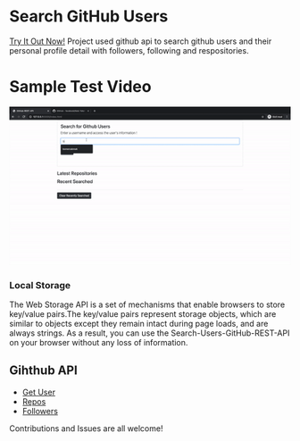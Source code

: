 # Search GitHub Users
[Try It Out Now!](https://bomercakmak.netlify.app/)
Project used github api to search github users and their personal profile detail with followers, following and respositories.</br>

# Sample Test Video

<a href="https://bomercakmak.netlify.app/"><img src="./images/Search-Users-GitHub-REST-API-gif.gif" title="Search-Users-GitHub-REST-API-gif"></a>

### Local Storage

The Web Storage API is a set of mechanisms that enable browsers to store key/value pairs.The key/value pairs represent storage objects, which are similar to objects except they remain intact during page loads, and are always strings. As a result, you can use the Search-Users-GitHub-REST-API on your browser without any loss of information.

## Gihthub API

- [Get User](https://api.github.com/users/bomercakmak)
- [Repos](https://api.github.com/users/bomercakmak/repos?per_page=100)
- [Followers](https://api.github.com/users/bomercakmak/followers)

Contributions and Issues are all welcome!